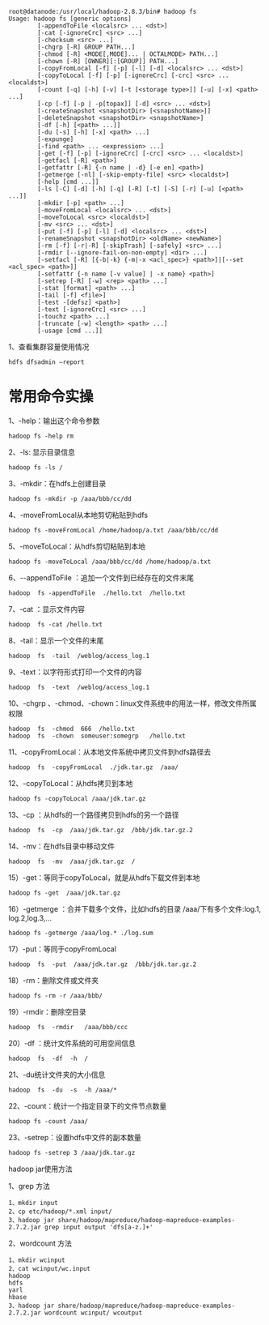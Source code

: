 
```
root@datanode:/usr/local/hadoop-2.8.3/bin# hadoop fs
Usage: hadoop fs [generic options]
        [-appendToFile <localsrc> ... <dst>]
        [-cat [-ignoreCrc] <src> ...]
        [-checksum <src> ...]
        [-chgrp [-R] GROUP PATH...]
        [-chmod [-R] <MODE[,MODE]... | OCTALMODE> PATH...]
        [-chown [-R] [OWNER][:[GROUP]] PATH...]
        [-copyFromLocal [-f] [-p] [-l] [-d] <localsrc> ... <dst>]
        [-copyToLocal [-f] [-p] [-ignoreCrc] [-crc] <src> ... <localdst>]
        [-count [-q] [-h] [-v] [-t [<storage type>]] [-u] [-x] <path> ...]
        [-cp [-f] [-p | -p[topax]] [-d] <src> ... <dst>]
        [-createSnapshot <snapshotDir> [<snapshotName>]]
        [-deleteSnapshot <snapshotDir> <snapshotName>]
        [-df [-h] [<path> ...]]
        [-du [-s] [-h] [-x] <path> ...]
        [-expunge]
        [-find <path> ... <expression> ...]
        [-get [-f] [-p] [-ignoreCrc] [-crc] <src> ... <localdst>]
        [-getfacl [-R] <path>]
        [-getfattr [-R] {-n name | -d} [-e en] <path>]
        [-getmerge [-nl] [-skip-empty-file] <src> <localdst>]
        [-help [cmd ...]]
        [-ls [-C] [-d] [-h] [-q] [-R] [-t] [-S] [-r] [-u] [<path> ...]]
        [-mkdir [-p] <path> ...]
        [-moveFromLocal <localsrc> ... <dst>]
        [-moveToLocal <src> <localdst>]
        [-mv <src> ... <dst>]
        [-put [-f] [-p] [-l] [-d] <localsrc> ... <dst>]
        [-renameSnapshot <snapshotDir> <oldName> <newName>]
        [-rm [-f] [-r|-R] [-skipTrash] [-safely] <src> ...]
        [-rmdir [--ignore-fail-on-non-empty] <dir> ...]
        [-setfacl [-R] [{-b|-k} {-m|-x <acl_spec>} <path>]|[--set <acl_spec> <path>]]
        [-setfattr {-n name [-v value] | -x name} <path>]
        [-setrep [-R] [-w] <rep> <path> ...]
        [-stat [format] <path> ...]
        [-tail [-f] <file>]
        [-test -[defsz] <path>]
        [-text [-ignoreCrc] <src> ...]
        [-touchz <path> ...]
        [-truncate [-w] <length> <path> ...]
        [-usage [cmd ...]]
```

1、查看集群容量使用情况
```
hdfs dfsadmin –report
```

# 常用命令实操
1、-help：输出这个命令参数
```
hadoop fs -help rm
```

2、-ls: 显示目录信息
```
hadoop fs -ls /
```

3、-mkdir：在hdfs上创建目录
```
hadoop fs -mkdir -p /aaa/bbb/cc/dd
```

4、-moveFromLocal从本地剪切粘贴到hdfs
```
hadoop fs -moveFromLocal /home/hadoop/a.txt /aaa/bbb/cc/dd
```

5、-moveToLocal：从hdfs剪切粘贴到本地
```
hadoop fs -moveToLocal /aaa/bbb/cc/dd /home/hadoop/a.txt
```

6、--appendToFile  ：追加一个文件到已经存在的文件末尾
```
hadoop  fs -appendToFile  ./hello.txt  /hello.txt
```
7、-cat ：显示文件内容
```
hadoop  fs -cat /hello.txt
```

8、-tail：显示一个文件的末尾
```
hadoop  fs  -tail  /weblog/access_log.1
```

9、-text：以字符形式打印一个文件的内容
```
hadoop  fs  -text  /weblog/access_log.1
```

10、-chgrp 、-chmod、-chown：linux文件系统中的用法一样，修改文件所属权限
```
hadoop  fs  -chmod  666  /hello.txt
hadoop  fs  -chown  someuser:somegrp   /hello.txt
```

11、-copyFromLocal：从本地文件系统中拷贝文件到hdfs路径去
```
hadoop  fs  -copyFromLocal  ./jdk.tar.gz  /aaa/
```

12、-copyToLocal：从hdfs拷贝到本地
```
hadoop fs -copyToLocal /aaa/jdk.tar.gz
```

13、-cp ：从hdfs的一个路径拷贝到hdfs的另一个路径
```
hadoop  fs  -cp  /aaa/jdk.tar.gz  /bbb/jdk.tar.gz.2
```

14、-mv：在hdfs目录中移动文件
```
hadoop  fs  -mv  /aaa/jdk.tar.gz  /
```

15）-get：等同于copyToLocal，就是从hdfs下载文件到本地
```
hadoop fs -get  /aaa/jdk.tar.gz
```

16）-getmerge  ：合并下载多个文件，比如hdfs的目录 /aaa/下有多个文件:log.1, log.2,log.3,...
```
hadoop fs -getmerge /aaa/log.* ./log.sum
```

17）-put：等同于copyFromLocal
```
hadoop  fs  -put  /aaa/jdk.tar.gz  /bbb/jdk.tar.gz.2
```

18）-rm：删除文件或文件夹
```
hadoop fs -rm -r /aaa/bbb/
```

19）-rmdir：删除空目录
```
hadoop  fs  -rmdir   /aaa/bbb/ccc
```

20）-df ：统计文件系统的可用空间信息
```
hadoop  fs  -df  -h  /
```

21、-du统计文件夹的大小信息
```
hadoop  fs  -du  -s  -h /aaa/*
```

22、-count：统计一个指定目录下的文件节点数量
```
hadoop fs -count /aaa/
```

23、-setrep：设置hdfs中文件的副本数量
```
hadoop fs -setrep 3 /aaa/jdk.tar.gz
```

hadoop jar使用方法

1、grep 方法
```
1、mkdir input
2、cp etc/hadoop/*.xml input/
3、hadoop jar share/hadoop/mapreduce/hadoop-mapreduce-examples-2.7.2.jar grep input output 'dfs[a-z.]+'
```
2、wordcount 方法
```
1、mkdir wcinput
2、cat wcinput/wc.input 
hadoop
hdfs
yarl
hbase
3、hadoop jar share/hadoop/mapreduce/hadoop-mapreduce-examples-2.7.2.jar wordcount wcinput/ wcoutput
```	
	

